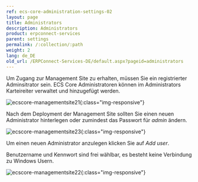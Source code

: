```yaml
---
ref: ecs-core-administration-settings-02
layout: page
title: Administrators
description: Administrators
product: erpconnect-services
parent: settings
permalink: /:collection/:path
weight: 2
lang: de_DE
old_url: /ERPConnect-Services-DE/default.aspx?pageid=administrators
---
```


Um Zugang zur Management Site zu erhalten, müssen Sie ein registrierter Adminsitrator sein. ECS Core Administratoren können im Administrators Karteireiter verwaltet und hinzugefügt werden. 

![ecscore-managementsite21](/img/content/ecscore-managementsite21.jpg.png){:class="img-responsive"}

Nach dem Deployment der Management Site sollten Sie einen neuen Administrator hinterlegen oder zumindest das Passwort für *admin* ändern. 

![ecscore-managementsite23](/img/content/ecscore-managementsite23.jpg.png){:class="img-responsive"}

Um einen neuen Administrator anzulegen klicken Sie auf *Add user*.

Benutzername und Kennwort sind frei wählbar, es besteht keine Verbindung zu Windows Usern.

![ecscore-managementsite22](/img/content/ecscore-managementsite22.jpg.png){:class="img-responsive"}